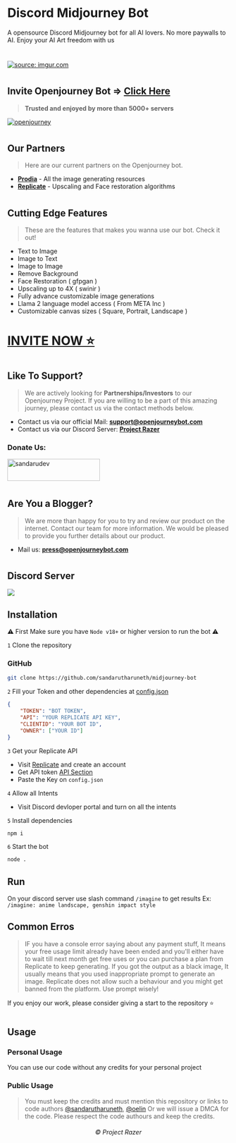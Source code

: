 # Discord Midjourney Bot

A opensource Discord Midjourney bot for all AI lovers. No more paywalls to AI. Enjoy your AI Art freedom with us

#
<a href="https://imgur.com/Bmf1J3P"><img src="https://i.imgur.com/Bmf1J3P.png" title="source: imgur.com" /></a>
#

## Invite Openjourney Bot => <a href="https://openjourneybot.com" target="_blank">Click Here</a>
> **Trusted and enjoyed by more than 5000+ servers**

<a href="https://openjourneybot.com" target="_blank"><img src="https://i.imgur.com/lN76M6r.png" title="openjourney" /></a>
#

## Our Partners
> Here are our current partners on the Openjourney bot.

- [**Prodia**](https://prodia.com) - All the image generating resources
- [**Replicate**](https://replicate.com) - Upscaling and Face restoration algorithms
  
#

## Cutting Edge Features
> These are the features that makes you wanna use our bot. Check it out!

- Text to Image
- Image to Text
- Image to Image
- Remove Background
- Face Restoration ( gfpgan )
- Upscaling up to 4X  ( swinir )
- Fully advance customizable image generations
- Llama 2 language model access ( From META Inc )
- Customizable canvas sizes ( Square, Portrait, Landscape )

# [INVITE NOW ⭐️](https://openjourneybot.com)

#

## Like To Support?
> We are actively looking for **Partnerships/Investors** to our Openjourney Project. If you are willing to be a part of this amazing journey, please contact us via the contact methods below.

- Contact us via our official Mail: **support@openjourneybot.com**
- Contact us via our Discord Server: <a href="https://discord.gg/cqSEc9FNrE">**Project Razer**</a>


<h3 align="left">Donate Us:</h3>
<p><a href="https://www.paypal.com/donate?campaign_id=RPSWK4U9NA44N" target="_blank"> <img src="https://github.com/andreostrovsky/donate-with-paypal/blob/master/dark.svg" height="50" width="210" alt="sandarudev" /></a>
</p>

#

## Are You a Blogger?
> We are more than happy for you to try and review our product on the internet. Contact our team for more information. We would be pleased to provide you further details about our product.

- Mail us: **press@openjourneybot.com**

#

## Discord Server
<a href="https://discord.gg/cqSEc9FNrE"><img src="https://discord.com/api/guilds/886462690153857054/widget.png?style=banner2"></a><br>

## Installation
⚠️ First Make sure you have `Node v18+` or higher version to run the bot ⚠️

`1` Clone the repository

### GitHub
```sh
git clone https://github.com/sandarutharuneth/midjourney-bot
```

`2` Fill your Token and other dependencies at [config.json](https://github.com/sandarutharuneth/midjourney-bot/blob/master/src/config/config.json)
```json
{
    "TOKEN": "BOT TOKEN",
    "API": "YOUR REPLICATE API KEY",
    "CLIENTID": "YOUR BOT ID",
    "OWNER": ["YOUR ID"]
}
```

`3` Get your Replicate API
- Visit [Replicate](https://replicate.com) and create an account
- Get API token [API Section](https://replicate.com/account/api-tokens)
- Paste the Key on `config.json`

`4` Allow all Intents
- Visit Discord devloper portal and turn on all the intents

`5` Install dependencies
```sh
npm i
```

`6` Start the bot
```sh
node .
```

## Run
On your discord server use slash command `/imagine` to get results
Ex: `/imagine: anime landscape, genshin impact style`

## Common Erros
> IF you have a console error saying about any payment stuff, It means your free usage limit already have been ended and you'll either have to wait till next month get free uses or you can purchase a plan from Replicate to keep generating.
> If you got the output as a black image, It usually means that you used inappropriate prompt to generate an image. Replicate does not allow such a behaviour and you might get banned from the platform. Use prompt wisely!

If you enjoy our work, please consider giving a start to the repository ⭐️
#

## Usage
### Personal Usage
You can use our code without any credits for your personal project

### Public Usage
> You must keep the credits and must mention this repository or links to code authors [@sandarutharuneth](https://github.com/sandarutharuneth), [@oelin](https://github.com/oelin)
Or we will issue a DMCA for the code. Please respect the code authours and keep the credits.

<h6 align="center">©️ Project Razer</h6>
